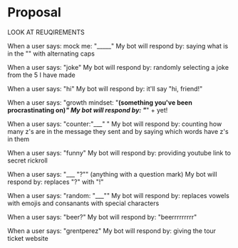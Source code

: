 # Proposal

LOOK AT REUQIREMENTS 

When a user says: mock me: "_____" 
My bot will respond by: saying what is in the "" with alternating caps

When a user says: "joke"
My bot will respond by: randomly selecting a joke from the 5 I have made

When a user says: "hi" 
My bot will respond by: it'll say "hi, friend!" 

When a user says: "growth mindset: "__(something you've been procrastinating on)_"
My bot will respond by: "___" + yet!

When a user says: "counter:"___" "
My bot will respond by: counting how many z's are in the message they sent and by saying which words have z's in them

When a user says: "funny"
My bot will respond by: providing youtube link to secret rickroll

When a user says: "___ "?"" (anything with a question mark)
My bot will respond by: replaces "?" with "!"

When a user says: "random: "___""
My bot will respond by: replaces vowels with emojis and consanants with special characters

When a user says: "beer?"
My bot will respond by: "beerrrrrrrrr"

When a user says: "grentperez"
My bot will respond by: giving the tour ticket website